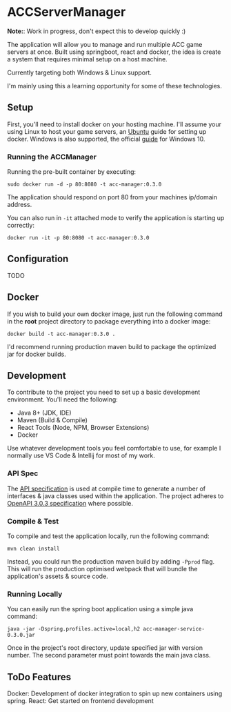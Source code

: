 # ACCServerManager

**Note:**: Work in progress, don't expect this to develop quickly :)

The application will allow you to manage and run multiple ACC game servers at once. Built using springboot, react and docker, the idea is create a system that requires minimal setup on a host machine.

Currently targeting both Windows & Linux support.

I'm mainly using this a learning opportunity for some of these technologies.

## Setup
First, you'll need to install docker on your hosting machine. I'll assume your using Linux to host your game servers, an [Ubuntu](https://docs.docker.com/engine/install/ubuntu/) guide for setting up docker. Windows is also supported, the official [guide](https://docs.docker.com/docker-for-windows/install/) for Windows 10.

### Running the ACCManager
Running the pre-built container by executing:
```
sudo docker run -d -p 80:8080 -t acc-manager:0.3.0
```

The application should respond on port 80 from your machines ip/domain address.

You can also run in `-it` attached mode to verify the application is starting up correctly:
```
docker run -it -p 80:8080 -t acc-manager:0.3.0
```

## Configuration
TODO

## Docker
If you wish to build your own docker image, just run the following command in the __root__ project directory to package 
everything into a docker image:
```
docker build -t acc-manager:0.3.0 .
```
I'd recommend running production maven build to package the optimized jar for docker builds.

## Development
To contribute to the project you need to set up a basic development environment. You'll need the following:

 * Java 8+ (JDK, IDE)
 * Maven (Build & Compile)
 * React Tools (Node, NPM, Browser Extensions)
 * Docker

Use whatever development tools you feel comfortable to use, for example I normally use VS Code & Intellij for most of my work.

### API Spec
The [API specification](api/yaml/acc-manager.yaml) is used at compile time to generate a number of interfaces & java classes used within the application.
The project adheres to [OpenAPI 3.0.3 specification](https://github.com/OAI/OpenAPI-Specification/blob/master/versions/3.0.3.md#infoObject) where possible.

### Compile & Test
To compile and test the application locally, run the following command:
```
mvn clean install
```

Instead, you could run the production maven build by adding `-Pprod` flag. This will run the production optimised webpack that will bundle the application's assets & source code.

### Running Locally
You can easily run the spring boot application using a simple java command:
```
java -jar -Dspring.profiles.active=local,h2 acc-manager-service-0.3.0.jar
```

Once in the project's root directory, update specified jar with version number.
The second parameter must point towards the main java class.

## ToDo Features
Docker: Development of docker integration to spin up new containers using spring.
React: Get started on frontend development
